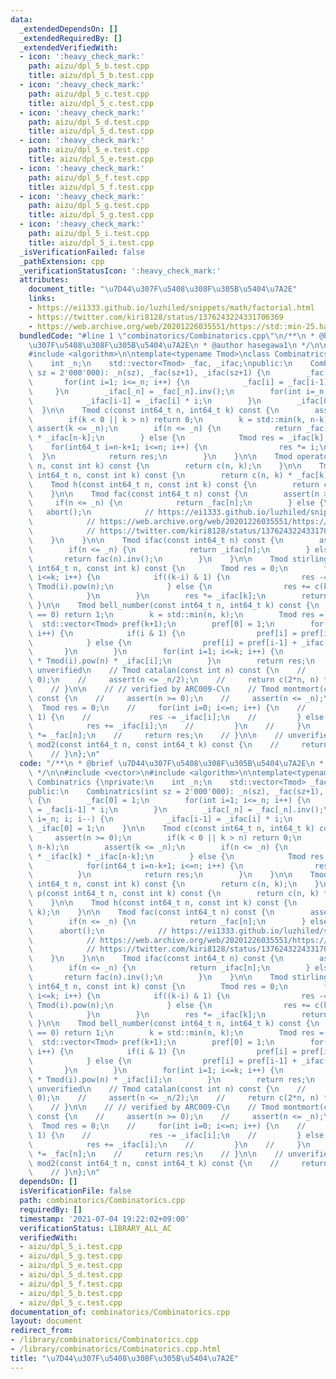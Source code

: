 ```yaml
---
data:
  _extendedDependsOn: []
  _extendedRequiredBy: []
  _extendedVerifiedWith:
  - icon: ':heavy_check_mark:'
    path: aizu/dpl_5_b.test.cpp
    title: aizu/dpl_5_b.test.cpp
  - icon: ':heavy_check_mark:'
    path: aizu/dpl_5_c.test.cpp
    title: aizu/dpl_5_c.test.cpp
  - icon: ':heavy_check_mark:'
    path: aizu/dpl_5_d.test.cpp
    title: aizu/dpl_5_d.test.cpp
  - icon: ':heavy_check_mark:'
    path: aizu/dpl_5_e.test.cpp
    title: aizu/dpl_5_e.test.cpp
  - icon: ':heavy_check_mark:'
    path: aizu/dpl_5_f.test.cpp
    title: aizu/dpl_5_f.test.cpp
  - icon: ':heavy_check_mark:'
    path: aizu/dpl_5_g.test.cpp
    title: aizu/dpl_5_g.test.cpp
  - icon: ':heavy_check_mark:'
    path: aizu/dpl_5_i.test.cpp
    title: aizu/dpl_5_i.test.cpp
  _isVerificationFailed: false
  _pathExtension: cpp
  _verificationStatusIcon: ':heavy_check_mark:'
  attributes:
    document_title: "\u7D44\u307F\u5408\u308F\u305B\u5404\u7A2E"
    links:
    - https://ei1333.github.io/luzhiled/snippets/math/factorial.html
    - https://twitter.com/kiri8128/status/1376243224331706369
    - https://web.archive.org/web/20201226035551/https://std::min-25.hatenablog.com/entry/2017/04/10/215046
  bundledCode: "#line 1 \"combinatorics/Combinatorics.cpp\"\n/**\n * @brief \u7D44\
    \u307F\u5408\u308F\u305B\u5404\u7A2E\n * @author hasegawa1\n */\n\n#include <vector>\n\
    #include <algorithm>\n\ntemplate<typename Tmod>\nclass Combinatrics {\nprivate:\n\
    \    int _n;\n    std::vector<Tmod> _fac, _ifac;\npublic:\n    Combinatrics(int\
    \ sz = 2'000'000): _n(sz), _fac(sz+1), _ifac(sz+1) {\n        _fac[0] = 1;\n \
    \       for(int i=1; i<=_n; i++) {\n            _fac[i] = _fac[i-1] * i;\n   \
    \     }\n        _ifac[_n] = _fac[_n].inv();\n        for(int i=_n; i; i--) {\n\
    \            _ifac[i-1] = _ifac[i] * i;\n        }\n        _ifac[0] = 1;\n  \
    \  }\n\n    Tmod c(const int64_t n, int64_t k) const {\n        assert(n >= 0);\n\
    \        if(k < 0 || k > n) return 0;\n        k = std::min(k, n-k);\n       \
    \ assert(k <= _n);\n        if(n <= _n) {\n            return _fac[n] * _ifac[k]\
    \ * _ifac[n-k];\n        } else {\n            Tmod res = _ifac[k];\n        \
    \    for(int64_t i=n-k+1; i<=n; i++) {\n                res *= i;\n          \
    \  }\n            return res;\n        }\n    }\n\n    Tmod operator()(const int64_t\
    \ n, const int k) const {\n        return c(n, k);\n    }\n\n    Tmod p(const\
    \ int64_t n, const int k) const {\n        return c(n, k) * _fac[k];\n    }\n\n\
    \    Tmod h(const int64_t n, const int k) const {\n        return c(n-1+k, k);\n\
    \    }\n\n    Tmod fac(const int64_t n) const {\n        assert(n >= 0);\n   \
    \     if(n <= _n) {\n            return _fac[n];\n        } else {\n         \
    \   abort();\n            // https://ei1333.github.io/luzhiled/snippets/math/factorial.html\n\
    \            // https://web.archive.org/web/20201226035551/https://std::min-25.hatenablog.com/entry/2017/04/10/215046\n\
    \            // https://twitter.com/kiri8128/status/1376243224331706369\n    \
    \    }\n    }\n\n    Tmod ifac(const int64_t n) const {\n        assert(n >= 0);\n\
    \        if(n <= _n) {\n            return _ifac[n];\n        } else {\n     \
    \       return fac(n).inv();\n        }\n    }\n\n    Tmod stirling_number2(const\
    \ int64_t n, const int k) const {\n        Tmod res = 0;\n        for(int i=0;\
    \ i<=k; i++) {\n            if((k-i) & 1) {\n                res -= c(k, i) *\
    \ Tmod(i).pow(n);\n            } else {\n                res += c(k, i) * Tmod(i).pow(n);\n\
    \            }\n        }\n        res *= _ifac[k];\n        return res;\n   \
    \ }\n\n    Tmod bell_number(const int64_t n, int64_t k) const {\n        if(n\
    \ == 0) return 1;\n        k = std::min(n, k);\n        Tmod res = 0;\n      \
    \  std::vector<Tmod> pref(k+1);\n        pref[0] = 1;\n        for(int i=1; i<=k;\
    \ i++) {\n            if(i & 1) {\n                pref[i] = pref[i-1] - _ifac[i];\n\
    \            } else {\n                pref[i] = pref[i-1] + _ifac[i];\n     \
    \       }\n        }\n        for(int i=1; i<=k; i++) {\n            res += pref[k-i]\
    \ * Tmod(i).pow(n) * _ifac[i];\n        }\n        return res;\n    }\n\n    //\
    \ unverified\n    // Tmod catalan(const int n) const {\n    //     assert(n >=\
    \ 0);\n    //     assert(n <= _n/2);\n    //     return c(2*n, n) * _ifac[n+1];\n\
    \    // }\n\n    // // verified by ARC009-C\n    // Tmod montmort(const int n)\
    \ const {\n    //     assert(n >= 0);\n    //     assert(n <= _n);\n    //   \
    \  Tmod res = 0;\n    //     for(int i=0; i<=n; i++) {\n    //         if(i &\
    \ 1) {\n    //             res -= _ifac[i];\n    //         } else {\n    // \
    \            res += _ifac[i];\n    //         }\n    //     }\n    //     res\
    \ *= _fac[n];\n    //     return res;\n    // }\n\n    // unverified\n    // int\
    \ mod2(const int64_t n, const int64_t k) const {\n    //     return (n&k) == k;\n\
    \    // }\n};\n"
  code: "/**\n * @brief \u7D44\u307F\u5408\u308F\u305B\u5404\u7A2E\n * @author hasegawa1\n\
    \ */\n\n#include <vector>\n#include <algorithm>\n\ntemplate<typename Tmod>\nclass\
    \ Combinatrics {\nprivate:\n    int _n;\n    std::vector<Tmod> _fac, _ifac;\n\
    public:\n    Combinatrics(int sz = 2'000'000): _n(sz), _fac(sz+1), _ifac(sz+1)\
    \ {\n        _fac[0] = 1;\n        for(int i=1; i<=_n; i++) {\n            _fac[i]\
    \ = _fac[i-1] * i;\n        }\n        _ifac[_n] = _fac[_n].inv();\n        for(int\
    \ i=_n; i; i--) {\n            _ifac[i-1] = _ifac[i] * i;\n        }\n       \
    \ _ifac[0] = 1;\n    }\n\n    Tmod c(const int64_t n, int64_t k) const {\n   \
    \     assert(n >= 0);\n        if(k < 0 || k > n) return 0;\n        k = std::min(k,\
    \ n-k);\n        assert(k <= _n);\n        if(n <= _n) {\n            return _fac[n]\
    \ * _ifac[k] * _ifac[n-k];\n        } else {\n            Tmod res = _ifac[k];\n\
    \            for(int64_t i=n-k+1; i<=n; i++) {\n                res *= i;\n  \
    \          }\n            return res;\n        }\n    }\n\n    Tmod operator()(const\
    \ int64_t n, const int k) const {\n        return c(n, k);\n    }\n\n    Tmod\
    \ p(const int64_t n, const int k) const {\n        return c(n, k) * _fac[k];\n\
    \    }\n\n    Tmod h(const int64_t n, const int k) const {\n        return c(n-1+k,\
    \ k);\n    }\n\n    Tmod fac(const int64_t n) const {\n        assert(n >= 0);\n\
    \        if(n <= _n) {\n            return _fac[n];\n        } else {\n      \
    \      abort();\n            // https://ei1333.github.io/luzhiled/snippets/math/factorial.html\n\
    \            // https://web.archive.org/web/20201226035551/https://std::min-25.hatenablog.com/entry/2017/04/10/215046\n\
    \            // https://twitter.com/kiri8128/status/1376243224331706369\n    \
    \    }\n    }\n\n    Tmod ifac(const int64_t n) const {\n        assert(n >= 0);\n\
    \        if(n <= _n) {\n            return _ifac[n];\n        } else {\n     \
    \       return fac(n).inv();\n        }\n    }\n\n    Tmod stirling_number2(const\
    \ int64_t n, const int k) const {\n        Tmod res = 0;\n        for(int i=0;\
    \ i<=k; i++) {\n            if((k-i) & 1) {\n                res -= c(k, i) *\
    \ Tmod(i).pow(n);\n            } else {\n                res += c(k, i) * Tmod(i).pow(n);\n\
    \            }\n        }\n        res *= _ifac[k];\n        return res;\n   \
    \ }\n\n    Tmod bell_number(const int64_t n, int64_t k) const {\n        if(n\
    \ == 0) return 1;\n        k = std::min(n, k);\n        Tmod res = 0;\n      \
    \  std::vector<Tmod> pref(k+1);\n        pref[0] = 1;\n        for(int i=1; i<=k;\
    \ i++) {\n            if(i & 1) {\n                pref[i] = pref[i-1] - _ifac[i];\n\
    \            } else {\n                pref[i] = pref[i-1] + _ifac[i];\n     \
    \       }\n        }\n        for(int i=1; i<=k; i++) {\n            res += pref[k-i]\
    \ * Tmod(i).pow(n) * _ifac[i];\n        }\n        return res;\n    }\n\n    //\
    \ unverified\n    // Tmod catalan(const int n) const {\n    //     assert(n >=\
    \ 0);\n    //     assert(n <= _n/2);\n    //     return c(2*n, n) * _ifac[n+1];\n\
    \    // }\n\n    // // verified by ARC009-C\n    // Tmod montmort(const int n)\
    \ const {\n    //     assert(n >= 0);\n    //     assert(n <= _n);\n    //   \
    \  Tmod res = 0;\n    //     for(int i=0; i<=n; i++) {\n    //         if(i &\
    \ 1) {\n    //             res -= _ifac[i];\n    //         } else {\n    // \
    \            res += _ifac[i];\n    //         }\n    //     }\n    //     res\
    \ *= _fac[n];\n    //     return res;\n    // }\n\n    // unverified\n    // int\
    \ mod2(const int64_t n, const int64_t k) const {\n    //     return (n&k) == k;\n\
    \    // }\n};\n"
  dependsOn: []
  isVerificationFile: false
  path: combinatorics/Combinatorics.cpp
  requiredBy: []
  timestamp: '2021-07-04 19:22:02+09:00'
  verificationStatus: LIBRARY_ALL_AC
  verifiedWith:
  - aizu/dpl_5_i.test.cpp
  - aizu/dpl_5_g.test.cpp
  - aizu/dpl_5_e.test.cpp
  - aizu/dpl_5_d.test.cpp
  - aizu/dpl_5_f.test.cpp
  - aizu/dpl_5_b.test.cpp
  - aizu/dpl_5_c.test.cpp
documentation_of: combinatorics/Combinatorics.cpp
layout: document
redirect_from:
- /library/combinatorics/Combinatorics.cpp
- /library/combinatorics/Combinatorics.cpp.html
title: "\u7D44\u307F\u5408\u308F\u305B\u5404\u7A2E"
---
```

